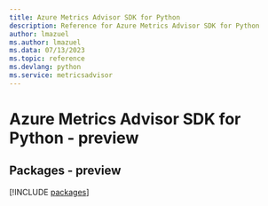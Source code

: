```yaml
---
title: Azure Metrics Advisor SDK for Python
description: Reference for Azure Metrics Advisor SDK for Python
author: lmazuel
ms.author: lmazuel
ms.data: 07/13/2023
ms.topic: reference
ms.devlang: python
ms.service: metricsadvisor
---
```

# Azure Metrics Advisor SDK for Python - preview
## Packages - preview
[!INCLUDE [packages](metrics-advisor-index.md)]